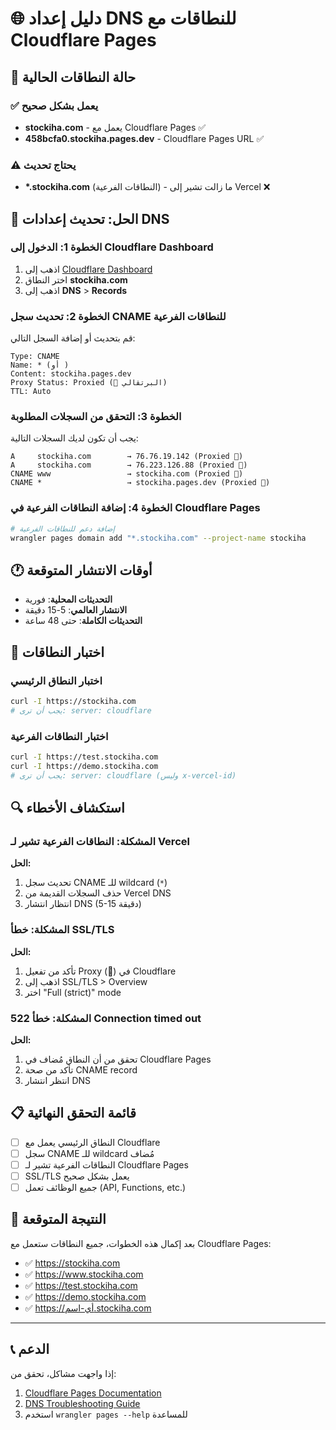 # 🌐 دليل إعداد DNS للنطاقات مع Cloudflare Pages

## 🎯 حالة النطاقات الحالية

### ✅ يعمل بشكل صحيح
- **stockiha.com** - يعمل مع Cloudflare Pages ✅
- **458bcfa0.stockiha.pages.dev** - Cloudflare Pages URL ✅

### ⚠️ يحتاج تحديث
- **\*.stockiha.com** (النطاقات الفرعية) - ما زالت تشير إلى Vercel ❌

## 🔧 الحل: تحديث إعدادات DNS

### الخطوة 1: الدخول إلى Cloudflare Dashboard
1. اذهب إلى [Cloudflare Dashboard](https://dash.cloudflare.com)
2. اختر النطاق **stockiha.com**
3. اذهب إلى **DNS** > **Records**

### الخطوة 2: تحديث سجل CNAME للنطاقات الفرعية
قم بتحديث أو إضافة السجل التالي:

```
Type: CNAME
Name: * (أو )
Content: stockiha.pages.dev
Proxy Status: Proxied (🧡 البرتقالي)
TTL: Auto
```

### الخطوة 3: التحقق من السجلات المطلوبة

يجب أن تكون لديك السجلات التالية:

```
A     stockiha.com        → 76.76.19.142 (Proxied 🧡)
A     stockiha.com        → 76.223.126.88 (Proxied 🧡)
CNAME www                 → stockiha.com (Proxied 🧡)
CNAME *                   → stockiha.pages.dev (Proxied 🧡)
```

### الخطوة 4: إضافة النطاقات الفرعية في Cloudflare Pages

```bash
# إضافة دعم للنطاقات الفرعية
wrangler pages domain add "*.stockiha.com" --project-name stockiha
```

## 🕐 أوقات الانتشار المتوقعة

- **التحديثات المحلية**: فورية
- **الانتشار العالمي**: 5-15 دقيقة
- **التحديثات الكاملة**: حتى 48 ساعة

## 🧪 اختبار النطاقات

### اختبار النطاق الرئيسي
```bash
curl -I https://stockiha.com
# يجب أن ترى: server: cloudflare
```

### اختبار النطاقات الفرعية
```bash
curl -I https://test.stockiha.com
curl -I https://demo.stockiha.com
# يجب أن ترى: server: cloudflare (وليس x-vercel-id)
```

## 🔍 استكشاف الأخطاء

### المشكلة: النطاقات الفرعية تشير لـ Vercel
**الحل:**
1. تحديث سجل CNAME للـ wildcard (`*`)
2. حذف السجلات القديمة من Vercel DNS
3. انتظار انتشار DNS (5-15 دقيقة)

### المشكلة: خطأ SSL/TLS
**الحل:**
1. تأكد من تفعيل Proxy (🧡) في Cloudflare
2. اذهب إلى SSL/TLS > Overview
3. اختر "Full (strict)" mode

### المشكلة: خطأ 522 Connection timed out
**الحل:**
1. تحقق من أن النطاق مُضاف في Cloudflare Pages
2. تأكد من صحة CNAME record
3. انتظر انتشار DNS

## 📋 قائمة التحقق النهائية

- [ ] النطاق الرئيسي يعمل مع Cloudflare
- [ ] سجل CNAME للـ wildcard مُضاف
- [ ] النطاقات الفرعية تشير لـ Cloudflare Pages
- [ ] SSL/TLS يعمل بشكل صحيح
- [ ] جميع الوظائف تعمل (API, Functions, etc.)

## 🎉 النتيجة المتوقعة

بعد إكمال هذه الخطوات، جميع النطاقات ستعمل مع Cloudflare Pages:

- ✅ https://stockiha.com
- ✅ https://www.stockiha.com  
- ✅ https://test.stockiha.com
- ✅ https://demo.stockiha.com
- ✅ https://أي-اسم.stockiha.com

---

## 📞 الدعم

إذا واجهت مشاكل، تحقق من:
1. [Cloudflare Pages Documentation](https://developers.cloudflare.com/pages/)
2. [DNS Troubleshooting Guide](https://developers.cloudflare.com/dns/troubleshooting/)
3. استخدم `wrangler pages --help` للمساعدة
